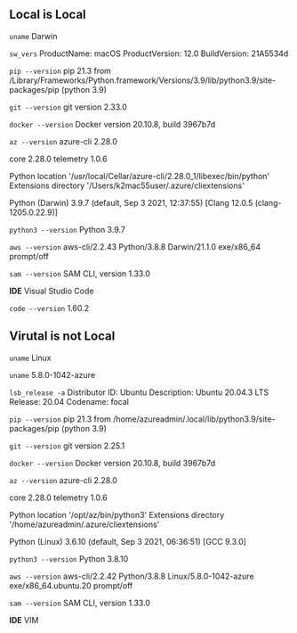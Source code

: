 ## Local is Local

`uname`
Darwin

`sw_vers`
ProductName:	macOS
ProductVersion:	12.0
BuildVersion:	21A5534d

`pip --version`
pip 21.3 from /Library/Frameworks/Python.framework/Versions/3.9/lib/python3.9/site-packages/pip (python 3.9)

`git --version`
git version 2.33.0

`docker --version`
Docker version 20.10.8, build 3967b7d

`az --version`
azure-cli                         2.28.0

core                              2.28.0
telemetry                          1.0.6

Python location '/usr/local/Cellar/azure-cli/2.28.0_1/libexec/bin/python'
Extensions directory '/Users/k2mac55user/.azure/cliextensions'

Python (Darwin) 3.9.7 (default, Sep  3 2021, 12:37:55) 
[Clang 12.0.5 (clang-1205.0.22.9)]

`python3 --version`
Python 3.9.7

`aws --version`
aws-cli/2.2.43 Python/3.8.8 Darwin/21.1.0 exe/x86_64 prompt/off

`sam --version`
SAM CLI, version 1.33.0

**IDE**
Visual Studio Code

`code --version`
1.60.2

## Virutal is not Local

`uname`
Linux

`uname`
5.8.0-1042-azure

`lsb_release -a`
Distributor ID:	Ubuntu
Description:	Ubuntu 20.04.3 LTS
Release:	20.04
Codename:	focal

`pip --version`
pip 21.3 from /home/azureadmin/.local/lib/python3.9/site-packages/pip (python 3.9)

`git --version`
git version 2.25.1

`docker --version`
Docker version 20.10.8, build 3967b7d

`az --version`
azure-cli                         2.28.0

core                              2.28.0
telemetry                          1.0.6

Python location '/opt/az/bin/python3'
Extensions directory '/home/azureadmin/.azure/cliextensions'

Python (Linux) 3.6.10 (default, Sep  3 2021, 06:36:51) 
[GCC 9.3.0]

`python3 --version`
Python 3.8.10

`aws --version`
aws-cli/2.2.42 Python/3.8.8 Linux/5.8.0-1042-azure exe/x86_64.ubuntu.20 prompt/off

`sam --version`
SAM CLI, version 1.33.0

**IDE**
VIM